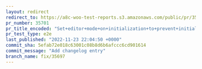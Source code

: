 ```yaml
---
layout: redirect
redirect_to: https://a8c-woo-test-reports.s3.amazonaws.com/public/pr/35701/e2e/index.html
pr_number: 35701
pr_title_encoded: "Set+editor+mode+on+initialization+to+prevent+initial+text+editor+focus"
pr_test_type: e2e
last_published: "2022-11-23 22:04:50 +0000"
commit_sha: 5efab72e018c63001c08b8d6b6afccc6cd901614
commit_message: "Add changelog entry"
branch_name: fix/35697
---
```

